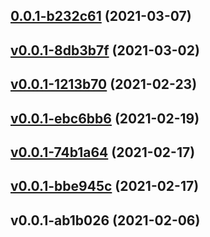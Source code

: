 
<a name="0.0.1-b232c61"></a>
## [0.0.1-b232c61](https://github.com/compare/v0.0.1-8db3b7f...0.0.1-b232c61) (2021-03-07)


<a name="v0.0.1-8db3b7f"></a>
## [v0.0.1-8db3b7f](https://github.com/compare/v0.0.1-1213b70...v0.0.1-8db3b7f) (2021-03-02)


<a name="v0.0.1-1213b70"></a>
## [v0.0.1-1213b70](https://github.com/compare/v0.0.1-ebc6bb6...v0.0.1-1213b70) (2021-02-23)


<a name="v0.0.1-ebc6bb6"></a>
## [v0.0.1-ebc6bb6](https://github.com/compare/v0.0.1-74b1a64...v0.0.1-ebc6bb6) (2021-02-19)


<a name="v0.0.1-74b1a64"></a>
## [v0.0.1-74b1a64](https://github.com/compare/v0.0.1-bbe945c...v0.0.1-74b1a64) (2021-02-17)


<a name="v0.0.1-bbe945c"></a>
## [v0.0.1-bbe945c](https://github.com/compare/v0.0.1-ab1b026...v0.0.1-bbe945c) (2021-02-17)


<a name="v0.0.1-ab1b026"></a>
## v0.0.1-ab1b026 (2021-02-06)
